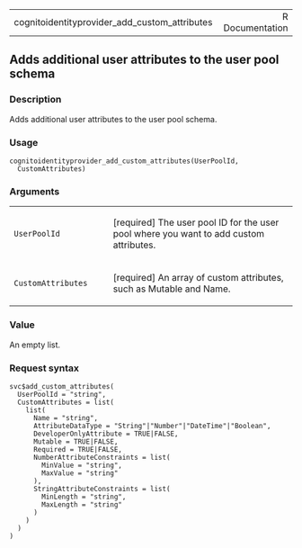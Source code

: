 <table style="width: 100%;">
<tbody>
<tr class="odd">
<td>cognitoidentityprovider_add_custom_attributes</td>
<td style="text-align: right;">R Documentation</td>
</tr>
</tbody>
</table>

## Adds additional user attributes to the user pool schema

### Description

Adds additional user attributes to the user pool schema.

### Usage

    cognitoidentityprovider_add_custom_attributes(UserPoolId,
      CustomAttributes)

### Arguments

<table>
<colgroup>
<col style="width: 35%" />
<col style="width: 65%" />
</colgroup>
<tbody>
<tr class="odd">
<td><code
id="cognitoidentityprovider_add_custom_attributes_:_UserPoolId">UserPoolId</code></td>
<td><p>[required] The user pool ID for the user pool where you want to
add custom attributes.</p></td>
</tr>
<tr class="even">
<td><code
id="cognitoidentityprovider_add_custom_attributes_:_CustomAttributes">CustomAttributes</code></td>
<td><p>[required] An array of custom attributes, such as Mutable and
Name.</p></td>
</tr>
</tbody>
</table>

### Value

An empty list.

### Request syntax

    svc$add_custom_attributes(
      UserPoolId = "string",
      CustomAttributes = list(
        list(
          Name = "string",
          AttributeDataType = "String"|"Number"|"DateTime"|"Boolean",
          DeveloperOnlyAttribute = TRUE|FALSE,
          Mutable = TRUE|FALSE,
          Required = TRUE|FALSE,
          NumberAttributeConstraints = list(
            MinValue = "string",
            MaxValue = "string"
          ),
          StringAttributeConstraints = list(
            MinLength = "string",
            MaxLength = "string"
          )
        )
      )
    )
